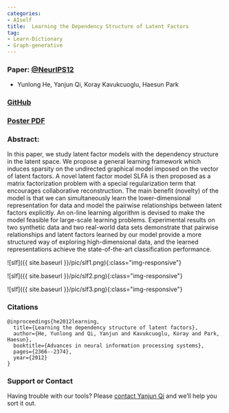 ```yaml
---
categories:
- AIself
title:  Learning the Dependency Structure of Latent Factors
tag:
- Learn-Dictionary
- Graph-generative
---
```



<a name="sc"></a>

### Paper: [@NeurIPS12](https://papers.nips.cc/paper/4636-learning-the-dependency-structure-of-latent-factors) 
+ Yunlong He, Yanjun Qi, Koray Kavukcuoglu, Haesun Park


### [GitHub](https://github.com/DeepLearning4BioSeqText/Paper12-NIPS-SparseGGM4LatentFactors)

### [Poster PDF](https://www.cs.virginia.edu/yanjun/paperA14/2012_SLFA_NIPS.pdf)



### Abstract:
In this paper, we study latent factor models with the dependency structure in the latent space. We propose a general learning framework which induces sparsity on the undirected graphical model imposed on the vector of latent factors. A novel latent factor model SLFA is then proposed as a matrix factorization problem with a special regularization term that encourages collaborative reconstruction. The main benefit (novelty) of the model is that we can simultaneously learn the lower-dimensional representation for data and model the pairwise relationships between latent factors explicitly. An on-line learning algorithm is devised to make the model feasible for large-scale learning problems. Experimental results on two synthetic data and two real-world data sets demonstrate that pairwise relationships and latent factors learned by our model provide a more structured way of exploring high-dimensional data, and the learned representations achieve the state-of-the-art classification performance.


![slf]({{ site.baseurl }}/pic/slf1.png){:class="img-responsive"}

![slf]({{ site.baseurl }}/pic/slf2.png){:class="img-responsive"}

![slf]({{ site.baseurl }}/pic/slf3.png){:class="img-responsive"}

### Citations

```
@inproceedings{he2012learning,
  title={Learning the dependency structure of latent factors},
  author={He, Yunlong and Qi, Yanjun and Kavukcuoglu, Koray and Park, Haesun},
  booktitle={Advances in neural information processing systems},
  pages={2366--2374},
  year={2012}
}
```


### Support or Contact

Having trouble with our tools? Please [contact Yanjun Qi](mailto:yq2h@virginia.edu) and we’ll help you sort it out.
